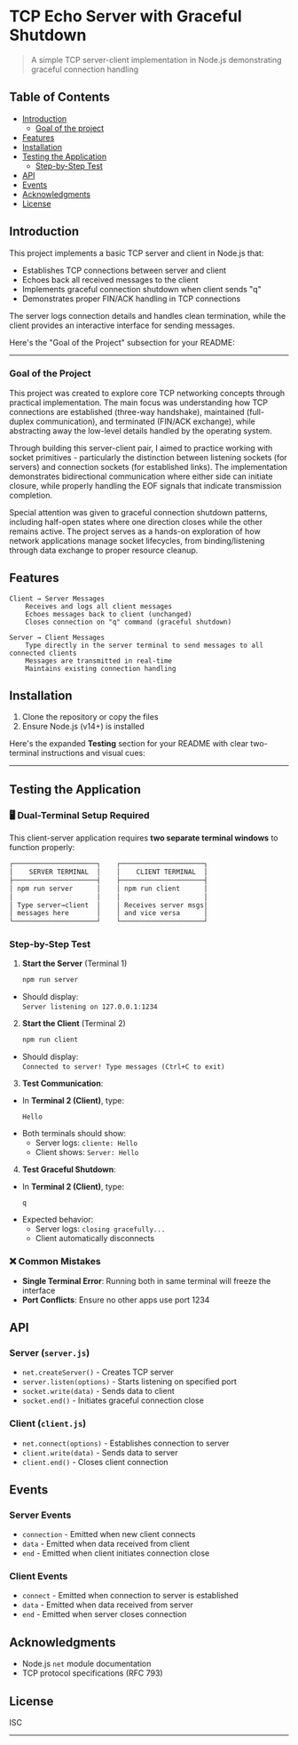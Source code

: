 # TCP Echo Server with Graceful Shutdown

> A simple TCP server-client implementation in Node.js demonstrating graceful connection handling

## Table of Contents

- [Introduction](#introduction)
  - [Goal of the project](#goal-of-the-project)
- [Features](#features)
- [Installation](#installation)
- [Testing the Application](#testing-the-application)
  - [Step-by-Step Test](#step-by-step-test)
- [API](#api)
- [Events](#events)
- [Acknowledgments](#acknowledgments)
- [License](#license)

## Introduction

This project implements a basic TCP server and client in Node.js that:
- Establishes TCP connections between server and client
- Echoes back all received messages to the client
- Implements graceful connection shutdown when client sends "q"
- Demonstrates proper FIN/ACK handling in TCP connections

The server logs connection details and handles clean termination, while the client provides an interactive interface for sending messages.

Here's the "Goal of the Project" subsection for your README:

---

### Goal of the Project

This project was created to explore core TCP networking concepts through practical implementation. The main focus was understanding how TCP connections are established (three-way handshake), maintained (full-duplex communication), and terminated (FIN/ACK exchange), while abstracting away the low-level details handled by the operating system.

Through building this server-client pair, I aimed to practice working with socket primitives - particularly the distinction between listening sockets (for servers) and connection sockets (for established links). The implementation demonstrates bidirectional communication where either side can initiate closure, while properly handling the EOF signals that indicate transmission completion.

Special attention was given to graceful connection shutdown patterns, including half-open states where one direction closes while the other remains active. The project serves as a hands-on exploration of how network applications manage socket lifecycles, from binding/listening through data exchange to proper resource cleanup.

## Features

    Client → Server Messages
        Receives and logs all client messages
        Echoes messages back to client (unchanged)
        Closes connection on "q" command (graceful shutdown)

    Server → Client Messages
        Type directly in the server terminal to send messages to all connected clients
        Messages are transmitted in real-time
        Maintains existing connection handling

## Installation

1. Clone the repository or copy the files
2. Ensure Node.js (v14+) is installed


Here's the expanded **Testing** section for your README with clear two-terminal instructions and visual cues:

---

## Testing the Application

### 🖥️ Dual-Terminal Setup Required
This client-server application requires **two separate terminal windows** to function properly:

```bash
┌─────────────────────┐    ┌─────────────────────┐
│    SERVER TERMINAL  │    │    CLIENT TERMINAL  │
├─────────────────────┤    ├─────────────────────┤
│ npm run server      │    │ npm run client      │
│                     │    │                     │
│ Type server→client  │    │ Receives server msgs│
│ messages here       │    │ and vice versa      │
└─────────────────────┘    └─────────────────────┘
```

### Step-by-Step Test
1. **Start the Server** (Terminal 1)
   ```bash
   npm run server
   ```
  - Should display:  
    `Server listening on 127.0.0.1:1234`

2. **Start the Client** (Terminal 2)
   ```bash
   npm run client
   ```
  - Should display:  
    `Connected to server! Type messages (Ctrl+C to exit)`

3. **Test Communication**:
  - In **Terminal 2 (Client)**, type:
    ```text
    Hello
    ```
  - Both terminals should show:
    - Server logs: `cliente: Hello`
    - Client shows: `Server: Hello`

4. **Test Graceful Shutdown**:
  - In **Terminal 2 (Client)**, type:
    ```text
    q
    ```
  - Expected behavior:
    - Server logs: `closing gracefully...`
    - Client automatically disconnects

### ❌ Common Mistakes
- **Single Terminal Error**: Running both in same terminal will freeze the interface
- **Port Conflicts**: Ensure no other apps use port 1234


## API

### Server (`server.js`)
- `net.createServer()` - Creates TCP server
- `server.listen(options)` - Starts listening on specified port
- `socket.write(data)` - Sends data to client
- `socket.end()` - Initiates graceful connection close

### Client (`client.js`)
- `net.connect(options)` - Establishes connection to server
- `client.write(data)` - Sends data to server
- `client.end()` - Closes client connection

## Events

### Server Events
- `connection` - Emitted when new client connects
- `data` - Emitted when data received from client
- `end` - Emitted when client initiates connection close

### Client Events
- `connect` - Emitted when connection to server is established
- `data` - Emitted when data received from server
- `end` - Emitted when server closes connection

## Acknowledgments

- Node.js `net` module documentation
- TCP protocol specifications (RFC 793)

## License

ISC

---